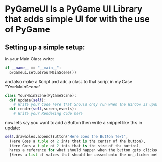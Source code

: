 # PyGameUI Is a PyGame UI Library that adds simple UI for with the use of PyGame

## Setting up a simple setup:

in your Main Class write:

```python
if __name__ == "__main__":
  pygameui.setup(YourMainScene())
```

and also make a Script and add a class to that script in my Case "YourMainScene"

```python
class YourMainScene(PyGameScene):
  def update(self):
    # Write your Code here that Should only run when the Window is updated
  def render(self,screen,events):
    # Write your Rendering Code here
```
now lets say you want to add a Button then write a snippet like this in update:

```python
self.drawables.append(Button("Here Goes the Button Text",
  (Here Goes a tuple of 2 ints that is the center of the button),
  (Here Goes a tuple of 2 ints that is the size of the button),
  heres a reference for what should happen when the button gets clicked(lamda supported),
  [Heres a list of values that should be passed onto the on_clicked methode]))
```
